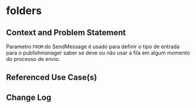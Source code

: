 # folders

## Context and Problem Statement

Parametro `FROM` do SendMessage é usado para definir o tipo de entrada para o publishmanager saber se deve ou não usar a fila em algum momento do processo de envio.


## Referenced Use Case(s)

## Change Log